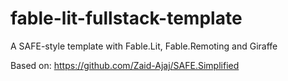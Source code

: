 # fable-lit-fullstack-template
A SAFE-style template with Fable.Lit, Fable.Remoting and Giraffe

Based on:
https://github.com/Zaid-Ajaj/SAFE.Simplified
